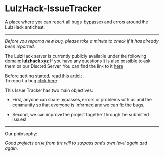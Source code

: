 # LulzHack-IssueTracker
A place where you can report all bugs, bypasses and errors around the LulzHack anticheat.
<br>
___

<em>Before you report a new bug, please take a minute to check if it has already been reported.</em>

The LulzHack server is currently <string>publicly</strong> available under the following domain: <strong>lulzhack.xyz</strong>
If you have any questions it is also possible to ask them on our Discord Server. You can find the link to it [here](discord.lulzhack.xyz)

Before getting started, [read this article](https://github.com/LulzHack/LulzHack-IssueTracker/blob/master/REPORT_ISSUE.md).<br>
To report a bug [click here](https://github.com/LulzHack/LulzHack-IssueTracker/issues)


This Issue Tracker has two main objectives:

- First, anyone can share bypasses, errors or problems with us and the community so that everyone is informed and we can fix the bugs.

- Second, we can improve the project together through the submitted issues!
___

Our philosophy: <p><em>Good projects arise from the will to surpass one's own level again and again.</em></p>









